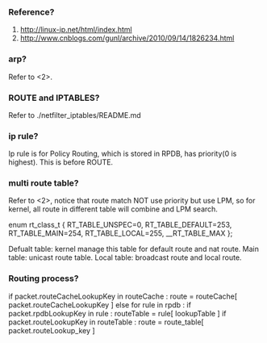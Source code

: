 ### Reference?

1. http://linux-ip.net/html/index.html
2. http://www.cnblogs.com/gunl/archive/2010/09/14/1826234.html


### arp?

Refer to <2>.


### ROUTE and IPTABLES?

Refer to ./netfilter_iptables/README.md


### ip rule?

Ip rule is for Policy Routing, which is stored in RPDB, has priority(0 is highest). This is before ROUTE.


### multi route table?

Refer to <2>, notice that route match NOT use priority but use LPM, so for kernel, all route in different table will combine and LPM search.

enum rt_class_t
{
    RT_TABLE_UNSPEC=0,
    RT_TABLE_DEFAULT=253,
    RT_TABLE_MAIN=254,
    RT_TABLE_LOCAL=255,
    __RT_TABLE_MAX
};

Defualt table: kernel manage this table for default route and nat route.
Main table: unicast route table.
Local table: broadcast route and local route.


### Routing process?

if packet.routeCacheLookupKey in routeCache :
    route = routeCache[ packet.routeCacheLookupKey ]
else
    for rule in rpdb :
        if packet.rpdbLookupKey in rule :
            routeTable = rule[ lookupTable ]
            if packet.routeLookupKey in routeTable :
                route = route_table[ packet.routeLookup_key ]


### 
